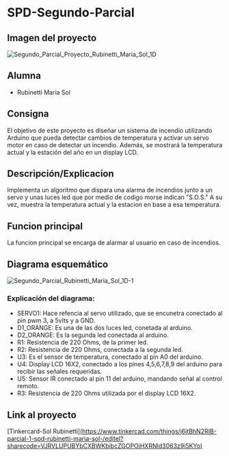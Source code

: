 # SPD-Segundo-Parcial

## Imagen del proyecto
![Segundo_Parcial_Proyecto_Rubinetti_Maria_Sol_1D](https://github.com/SolRubinetti/SPD-Segundo-Parcial/assets/123521694/d021be74-2126-4e7a-aeb7-fb90a7662f30)


## Alumna
- Rubinetti Maria Sol

## Consigna
El objetivo de este proyecto es diseñar un sistema de incendio utilizando Arduino que pueda
detectar cambios de temperatura y activar un servo motor en caso de detectar un incendio.
Además, se mostrará la temperatura actual y la estación del año en un display LCD.

## Descripción/Explicacion
Implementa un algoritmo que dispara una alarma de incendios junto a un servo y unas luces led que por medio de codigo morse indican "S.O.S."
A su vez, muestra la temperatura actual y la estacion en base a esa temperatura. 

## Funcion principal
La funcion principal se encarga de alarmar al usuario en caso de incendios. 

## Diagrama esquemático
![Segundo_Parcial_Rubinetti_Maria_Sol_1D-1](https://github.com/SolRubinetti/SPD-Segundo-Parcial/assets/123521694/d79b7ac3-a6dc-4adb-ac54-ca402284f031)
 ### Explicación del diagrama:
- SERVO1: Hace refencia al servo utilizado, que se encunetra conectado al pin pwm 3, a 5vlts y a GND. 
- D1_ORANGE: Es una de las dos luces led, conetada al arduino. 
- D2_ORANGE: Es la segunda led conectada al arduino. 
- R1: Resistencia de 220 Ohms, de la primer led.
- R2: Resistencia de 220 Ohms, conectada a la segunda led. 
- U3: Es el sensor de temperatura, conectado al pin A0 del arduino. 
- U4: Display LCD 16X2, conectado a los pines 4,5,6,7,8,9 del arduino para recibir las señales requeridas. 
- U5: Sensor IR conectado al pin 11 del arduino, mandando señal al control remoto. 
- R3: Resistencia de 220 Ohms utilizada por el display LCD 16X2.


## Link al proyecto
[Tinkercard-Sol Rubinetti][(https://www.tinkercad.com/things/j6jtBhN2RIB-parcial-1-spd-rubinetti-maria-sol-/editel?sharecode=VJRVLUPUBYbCXBWKbibcZGOPOiHXRNId3063z9i5KYo)](https://www.tinkercad.com/things/a81E9ZwEfxq-segundo-parcial-rubinetti-maria-sol-1d/editel?sharecode=LFFTw3TXhWQg2QsCxGVOjbr8fHNvMNHjLGMrNyQTfJQ)
